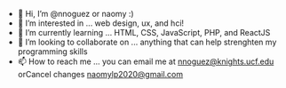 - 👋 Hi, I’m @nnoguez or naomy :)
- 👀 I’m interested in ... web design, ux, and hci!
- 🌱 I’m currently learning ... HTML, CSS, JavaScript, PHP, and ReactJS
- 💞️ I’m looking to collaborate on ... anything that can help strenghten my programming skills
- 📫 How to reach me ... you can email me at nnoguez@knights.ucf.edu orCancel changes naomylp2020@gmail.com

<!---
nnoguez/nnoguez is a ✨ special ✨ repository because its `README.md` (this file) appears on your GitHub profile.
You can click the Preview link to take a look at your changes.
--->
